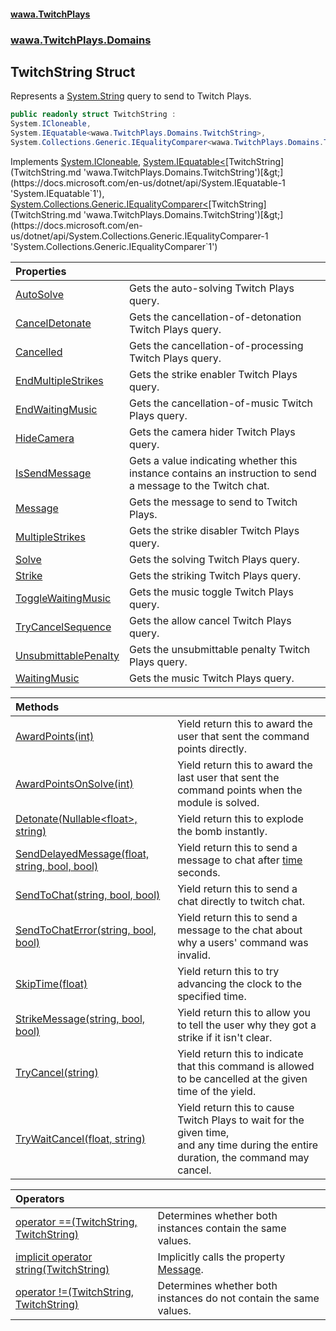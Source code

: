 #### [wawa.TwitchPlays](index.md 'index')
### [wawa.TwitchPlays.Domains](wawa.TwitchPlays.Domains.md 'wawa.TwitchPlays.Domains')

## TwitchString Struct

Represents a [System.String](https://docs.microsoft.com/en-us/dotnet/api/System.String 'System.String') query to send to Twitch Plays.

```csharp
public readonly struct TwitchString :
System.ICloneable,
System.IEquatable<wawa.TwitchPlays.Domains.TwitchString>,
System.Collections.Generic.IEqualityComparer<wawa.TwitchPlays.Domains.TwitchString>
```

Implements [System.ICloneable](https://docs.microsoft.com/en-us/dotnet/api/System.ICloneable 'System.ICloneable'), [System.IEquatable&lt;](https://docs.microsoft.com/en-us/dotnet/api/System.IEquatable-1 'System.IEquatable`1')[TwitchString](TwitchString.md 'wawa.TwitchPlays.Domains.TwitchString')[&gt;](https://docs.microsoft.com/en-us/dotnet/api/System.IEquatable-1 'System.IEquatable`1'), [System.Collections.Generic.IEqualityComparer&lt;](https://docs.microsoft.com/en-us/dotnet/api/System.Collections.Generic.IEqualityComparer-1 'System.Collections.Generic.IEqualityComparer`1')[TwitchString](TwitchString.md 'wawa.TwitchPlays.Domains.TwitchString')[&gt;](https://docs.microsoft.com/en-us/dotnet/api/System.Collections.Generic.IEqualityComparer-1 'System.Collections.Generic.IEqualityComparer`1')

| Properties | |
| :--- | :--- |
| [AutoSolve](TwitchString.AutoSolve.md 'wawa.TwitchPlays.Domains.TwitchString.AutoSolve') | Gets the auto-solving Twitch Plays query. |
| [CancelDetonate](TwitchString.CancelDetonate.md 'wawa.TwitchPlays.Domains.TwitchString.CancelDetonate') | Gets the cancellation-of-detonation Twitch Plays query. |
| [Cancelled](TwitchString.Cancelled.md 'wawa.TwitchPlays.Domains.TwitchString.Cancelled') | Gets the cancellation-of-processing Twitch Plays query. |
| [EndMultipleStrikes](TwitchString.EndMultipleStrikes.md 'wawa.TwitchPlays.Domains.TwitchString.EndMultipleStrikes') | Gets the strike enabler Twitch Plays query. |
| [EndWaitingMusic](TwitchString.EndWaitingMusic.md 'wawa.TwitchPlays.Domains.TwitchString.EndWaitingMusic') | Gets the cancellation-of-music Twitch Plays query. |
| [HideCamera](TwitchString.HideCamera.md 'wawa.TwitchPlays.Domains.TwitchString.HideCamera') | Gets the camera hider Twitch Plays query. |
| [IsSendMessage](TwitchString.IsSendMessage.md 'wawa.TwitchPlays.Domains.TwitchString.IsSendMessage') | Gets a value indicating whether this instance contains an instruction to send a message to the Twitch chat. |
| [Message](TwitchString.Message.md 'wawa.TwitchPlays.Domains.TwitchString.Message') | Gets the message to send to Twitch Plays. |
| [MultipleStrikes](TwitchString.MultipleStrikes.md 'wawa.TwitchPlays.Domains.TwitchString.MultipleStrikes') | Gets the strike disabler Twitch Plays query. |
| [Solve](TwitchString.Solve.md 'wawa.TwitchPlays.Domains.TwitchString.Solve') | Gets the solving Twitch Plays query. |
| [Strike](TwitchString.Strike.md 'wawa.TwitchPlays.Domains.TwitchString.Strike') | Gets the striking Twitch Plays query. |
| [ToggleWaitingMusic](TwitchString.ToggleWaitingMusic.md 'wawa.TwitchPlays.Domains.TwitchString.ToggleWaitingMusic') | Gets the music toggle Twitch Plays query. |
| [TryCancelSequence](TwitchString.TryCancelSequence.md 'wawa.TwitchPlays.Domains.TwitchString.TryCancelSequence') | Gets the allow cancel Twitch Plays query. |
| [UnsubmittablePenalty](TwitchString.UnsubmittablePenalty.md 'wawa.TwitchPlays.Domains.TwitchString.UnsubmittablePenalty') | Gets the unsubmittable penalty Twitch Plays query. |
| [WaitingMusic](TwitchString.WaitingMusic.md 'wawa.TwitchPlays.Domains.TwitchString.WaitingMusic') | Gets the music Twitch Plays query. |

| Methods | |
| :--- | :--- |
| [AwardPoints(int)](TwitchString.AwardPoints(int).md 'wawa.TwitchPlays.Domains.TwitchString.AwardPoints(int)') | Yield return this to award the user that sent the command points directly. |
| [AwardPointsOnSolve(int)](TwitchString.AwardPointsOnSolve(int).md 'wawa.TwitchPlays.Domains.TwitchString.AwardPointsOnSolve(int)') | Yield return this to award the last user that sent the command points when the module is solved. |
| [Detonate(Nullable&lt;float&gt;, string)](TwitchString.Detonate(float+,string).md 'wawa.TwitchPlays.Domains.TwitchString.Detonate(System.Nullable<float>, string)') | Yield return this to explode the bomb instantly. |
| [SendDelayedMessage(float, string, bool, bool)](TwitchString.SendDelayedMessage(float,string,bool,bool).md 'wawa.TwitchPlays.Domains.TwitchString.SendDelayedMessage(float, string, bool, bool)') | Yield return this to send a message to chat after [time](TwitchString.SendDelayedMessage(float,string,bool,bool).md#wawa.TwitchPlays.Domains.TwitchString.SendDelayedMessage(float,string,bool,bool).time 'wawa.TwitchPlays.Domains.TwitchString.SendDelayedMessage(float, string, bool, bool).time') seconds. |
| [SendToChat(string, bool, bool)](TwitchString.SendToChat(string,bool,bool).md 'wawa.TwitchPlays.Domains.TwitchString.SendToChat(string, bool, bool)') | Yield return this to send a chat directly to twitch chat. |
| [SendToChatError(string, bool, bool)](TwitchString.SendToChatError(string,bool,bool).md 'wawa.TwitchPlays.Domains.TwitchString.SendToChatError(string, bool, bool)') | Yield return this to send a message to the chat about why a users' command was invalid. |
| [SkipTime(float)](TwitchString.SkipTime(float).md 'wawa.TwitchPlays.Domains.TwitchString.SkipTime(float)') | Yield return this to try advancing the clock to the specified time. |
| [StrikeMessage(string, bool, bool)](TwitchString.StrikeMessage(string,bool,bool).md 'wawa.TwitchPlays.Domains.TwitchString.StrikeMessage(string, bool, bool)') | Yield return this to allow you to tell the user why they got a strike if it isn't clear. |
| [TryCancel(string)](TwitchString.TryCancel(string).md 'wawa.TwitchPlays.Domains.TwitchString.TryCancel(string)') | Yield return this to indicate that this command is allowed to be cancelled at the given time of the yield. |
| [TryWaitCancel(float, string)](TwitchString.TryWaitCancel(float,string).md 'wawa.TwitchPlays.Domains.TwitchString.TryWaitCancel(float, string)') | Yield return this to cause Twitch Plays to wait for the given time,<br/>and any time during the entire duration, the command may cancel. |

| Operators | |
| :--- | :--- |
| [operator ==(TwitchString, TwitchString)](TwitchString.op_Equality(TwitchString,TwitchString).md 'wawa.TwitchPlays.Domains.TwitchString.op_Equality(wawa.TwitchPlays.Domains.TwitchString, wawa.TwitchPlays.Domains.TwitchString)') | Determines whether both instances contain the same values. |
| [implicit operator string(TwitchString)](TwitchString.String(TwitchString).md 'wawa.TwitchPlays.Domains.TwitchString.op_Implicit string(wawa.TwitchPlays.Domains.TwitchString)') | Implicitly calls the property [Message](TwitchString.Message.md 'wawa.TwitchPlays.Domains.TwitchString.Message'). |
| [operator !=(TwitchString, TwitchString)](TwitchString.op_Inequality(TwitchString,TwitchString).md 'wawa.TwitchPlays.Domains.TwitchString.op_Inequality(wawa.TwitchPlays.Domains.TwitchString, wawa.TwitchPlays.Domains.TwitchString)') | Determines whether both instances do not contain the same values. |
